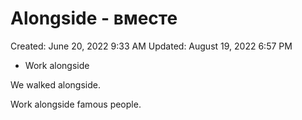 # Alongside - вместе

Created: June 20, 2022 9:33 AM
Updated: August 19, 2022 6:57 PM

- Work alongside

We walked alongside.

Work alongside famous people.